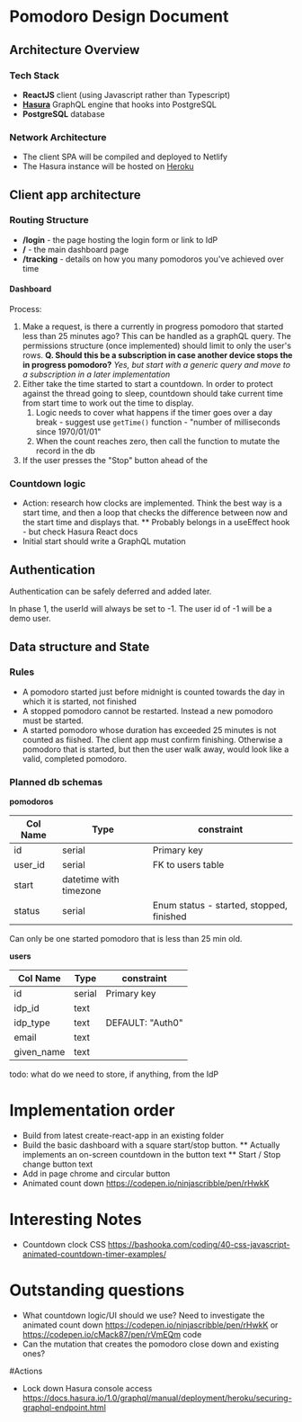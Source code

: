 # Pomodoro Design Document

## Architecture Overview
### Tech Stack
* **ReactJS** client (using Javascript rather than Typescript)
* [**Hasura**](https://hasura.io/) GraphQL engine that hooks into PostgreSQL
* **PostgreSQL** database


### Network Architecture
* The client SPA will be compiled and deployed to Netlify
* The Hasura instance will be hosted on [Heroku](https://trakitypomodoro.herokuapp.com/console)

## Client app architecture
### Routing Structure
* **/login** - the page hosting the login form or link to IdP
* **/** - the main dashboard page
* **/tracking** - details on how you many pomodoros you've achieved over time

#### Dashboard
Process:
1. Make a request, is there a currently in progress pomodoro that started less than 25 minutes ago? This can be handled
as a graphQL query. The permissions structure (once implemented) should limit to only the user's rows.
**Q. Should this be a subscription in case another device stops the in progress pomodoro?** *Yes, but start with a
generic query and move to a subscription in a later implementation*
1. Either take the time started to start a countdown. In order to protect against the thread going to sleep,
countdown should take current time from start time to work out the time to display.  
   1. Logic needs to cover what happens if the timer goes over a day break - suggest use `getTime()` function - 
   "number of milliseconds since 1970/01/01"
   2. When the count reaches zero, then call the function to mutate the record in the db
3. If the user presses the "Stop" button ahead of the    

### Countdown logic
* Action: research how clocks are implemented. Think the best way is a start time, and then a loop that checks the difference between now and the start time and displays that.
**  Probably belongs in a useEffect hook - but check Hasura React docs
* Initial start should write a GraphQL mutation

## Authentication
Authentication can be safely deferred and added later.

In phase 1, the userId will always be set to -1. The user id of -1 will be a demo user.

## Data structure and State
### Rules
* A pomodoro started just before midnight is counted towards the day in which it is started, not finished
* A stopped pomodoro cannot be restarted. Instead a new pomodoro must be started.
* A started pomodoro whose duration has exceeded 25 minutes is not counted as fiished. The client app must confirm finishing. Otherwise a pomodoro that is started, but then the user walk away, would look like a valid, completed pomodoro.

### Planned db schemas
**pomodoros**

|Col Name|Type|constraint|
|---|---|---|
|id|serial|Primary key|
|user_id|serial|FK to users table|
|start|datetime with timezone||
|status|serial|Enum status - started, stopped, finished|

Can only be one started pomodoro that is less than 25 min old.

**users**

|Col Name|Type|constraint|
|---|---|---|
|id|serial|Primary key|
|idp_id|text||
|idp_type|text|DEFAULT: "Auth0"|
|email|text||
|given_name|text||


todo: what do we need to store, if anything, from the IdP

# Implementation order
* Build from latest create-react-app in an existing folder
* Build the basic dashboard with a square start/stop button.
** Actually implements an on-screen countdown in the button text
** Start / Stop change button text
* Add in page chrome and circular button
* Animated count down https://codepen.io/ninjascribble/pen/rHwkK

# Interesting Notes
* Countdown clock CSS https://bashooka.com/coding/40-css-javascript-animated-countdown-timer-examples/

# Outstanding questions
* What countdown logic/UI should we use? Need to investigate the animated count down
 https://codepen.io/ninjascribble/pen/rHwkK or https://codepen.io/cMack87/pen/rVmEQm code
* Can the mutation that creates the pomodoro close down and existing ones?

#Actions
* Lock down Hasura console access https://docs.hasura.io/1.0/graphql/manual/deployment/heroku/securing-graphql-endpoint.html 


